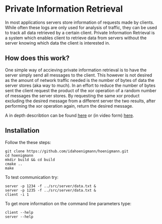 # Private Information Retrieval

In most applications servers store information of requests made by clients. While often these logs are only used for analysis of traffic, they can be used to track all data retrieved by a certain client. Private Information Retrieval is a system which enables client to retrieve data from servers without the server knowing which data the client is interested in.

## How does this work?

One simple way of accieving private information retrieval is to have the server simply send all messages to the client. This however is not desired as the amount of network traffic needed is the number of bytes of data the server stores (aka way to much). In an effort to reduce the number of bytes sent the client request the product of the xor operation of a random number of messages the server stores. By requesting the same xor product excluding the desired message from a different server the two results, after performing the xor operation again, return the desired message.

A in depth describtion can be found [here](https://dl.acm.org/doi/pdf/10.1145/293347.293350) or (in video form) [here](https://media.ccc.de/v/36c3-10565-what_s_left_for_private_messaging#t=2402).

## Installation

Follow the these steps:

```
git clone https://github.com/idahoenigmann/hoenigmann.git
cd hoenigmann
mkdir build && cd build
cmake ..
make
```

To test communication try:

```
server -p 1234 -f ../src/server/data.txt &
server -p 1235 -f ../src/server/data.txt &
client -i 1
```

To get more information on the command line parameters type:

```
client --help
server --help
```

